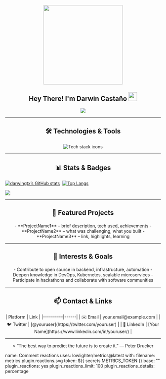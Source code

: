 
<h2 align="center">
  <img align="center" height="256px" src="https://user-images.githubusercontent.com/51513908/150689872-eaa21d9a-7c65-4662-938c-26091c09cd70.svg"> 
  <br>
  <br>
  Hey There! I'm Darwin Castaño <img src="https://media.giphy.com/media/hvRJCLFzcasrR4ia7z/giphy.gif" width="28">
</h2>
<p align="center">
  <img src="https://readme-typing-svg.herokuapp.com?color=%2336BCF7&size=48&center=true&width=500&height=100&lines=Fullstack+Developer;AI+Developer;Tech+Passionate;C%2B%2B+Lover">
</p>

---
## <p align="center">🛠️ Technologies & Tools</p>
<p align="center">
  <img src="https://skillicons.dev/icons?i=python,java,typescript,react,spring,aws,gcp,mongodb,postgresql,vscode,arduino,blender,html,css,linux,nestjs,notion,postman,pnpm,prisma,supabase,vite,webstorm&theme=dark" alt="Tech stack icons" />
</p>

---




## <p align="center">📊 Stats & Badges</p>


[![darwingtx’s GitHub stats](https://github-readme-stats.ujwalkandi.vercel.app/api?username=darwingtx&count_private=true&show_icons=true&theme=blue-green&hide_rank=false&hide=stars&include_all_commits=true)](https://github.com/darwingtx?tab=repositories)&nbsp;&nbsp;[![Top Langs](https://github-readme-stats.ujwalkandi.vercel.app/api/top-langs/?username=darwingtx&layout=compact&langs_count=6&theme=blue-green)](https://github.com/darwingtx)
 
![](https://komarev.com/ghpvc/?username=darwingtx&color=blue)


---

## <p align="center">🚀 Featured Projects</p>

<p align="center">
- **ProjectName1** – brief description, tech used, achievements  
- **ProjectName2** – what was challenging, what you built  
- **ProjectName3** – link, highlights, learning  
</p>

---

## <p align="center">🎯 Interests & Goals</p>

<p align="center">
- Contribute to open source in backend, infrastructure, automation  
- Deepen knowledge in DevOps, Kubernetes, scalable microservices  
- Participate in hackathons and collaborate with software communities  
</p>

---

## <p align="center">📫 Contact & Links</p>

<p align="center">
| Platform | Link |
|----------|------|
| ✉️ Email | your.email@example.com |
| 🐦 Twitter | [@youruser](https://twitter.com/youruser) |
| 🔗 LinkedIn | [Your Name](https://www.linkedin.com/in/youruser/) |
</p>

---

<p align="center">
> “The best way to predict the future is to create it.” — Peter Drucker  
</p>

name: Comment reactions
uses: lowlighter/metrics@latest
with:
  filename: metrics.plugin.reactions.svg
  token: ${{ secrets.METRICS_TOKEN }}
  base: ""
  plugin_reactions: yes
  plugin_reactions_limit: 100
  plugin_reactions_details: percentage

